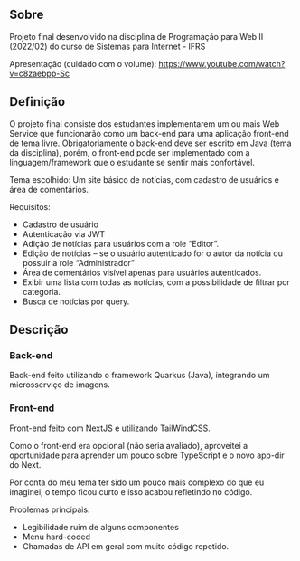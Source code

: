 ## Sobre
Projeto final desenvolvido na disciplina de Programação para Web II (2022/02) do curso de Sistemas para Internet - IFRS

Apresentação (cuidado com o volume): https://www.youtube.com/watch?v=c8zaebpp-Sc

## Definição
O projeto final consiste dos estudantes implementarem um ou mais Web Service que funcionarão como um back-end para uma aplicação front-end de tema livre. Obrigatoriamente o back-end deve ser escrito em Java (tema da disciplina), porém, o front-end pode ser implementado com a linguagem/framework que o estudante se sentir mais confortável.

Tema escolhido:
Um site básico de notícias, com cadastro de usuários e área de comentários.

Requisitos:
- Cadastro de usuário
- Autenticação via JWT
- Adição de notícias para usuários com a role “Editor”. 
- Edição de notícias – se o usuário autenticado for o autor da notícia ou possuir a role “Administrador”
- Área de comentários visível apenas para usuários autenticados.
- Exibir uma lista com todas as notícias, com a possibilidade de filtrar por categoria.
- Busca de notícias por query.

## Descrição

### Back-end
Back-end feito utilizando o framework Quarkus (Java), integrando um microsserviço de imagens.

### Front-end
Front-end feito com NextJS e utilizando TailWindCSS.

Como o front-end era opcional (não seria avaliado), aproveitei a oportunidade para aprender um pouco sobre TypeScript e o novo app-dir do Next.

Por conta do meu tema ter sido um pouco mais complexo do que eu imaginei, o tempo ficou curto e isso acabou refletindo no código.

Problemas principais: 
- Legibilidade ruim de alguns componentes
- Menu hard-coded
- Chamadas de API em geral com muito código repetido.

